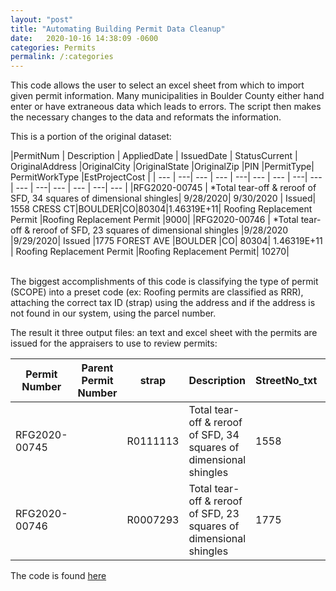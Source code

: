 ```yaml
---
layout: "post"
title: "Automating Building Permit Data Cleanup"
date:   2020-10-16 14:38:09 -0600
categories: Permits
permalink: /:categories
---
```

This code allows the user to select an excel sheet from which to import given permit information. Many municipalities in Boulder County either hand enter or have extraneous data which leads to errors. The script then makes the necessary changes to the data and reformats the information.

This is a portion of the original dataset:
<div class="table-wrapper" markdown="block">

|PermitNum |	Description |	AppliedDate |	IssuedDate |	 StatusCurrent	| OriginalAddress	|OriginalCity	|OriginalState	|OriginalZip	|PIN	|PermitType|	PermitWorkType	|EstProjectCost |
| --- |  ---| --- | --- | ---| --- | --- | ---| --- | --- | ---| --- | --- | ---| --- |
|RFG2020-00745	| 	*Total tear-off & reroof of SFD, 34 squares of dimensional shingles|	9/28/2020|	9/30/2020	|	Issued|	1558 CRESS CT|BOULDER|CO|80304|1.46319E+11|		Roofing Replacement Permit	|Roofing Replacement Permit	|9000|
|RFG2020-00746	|	*Total tear-off & reroof of SFD, 23 squares of dimensional shingles	|9/28/2020	|9/29/2020|		Issued	|1775 FOREST AVE	|BOULDER	|CO|	80304|	1.46319E+11	|	Roofing Replacement Permit	|Roofing Replacement Permit|	10270|

</div>
<br>
The biggest accomplishments of this code is classifying the type of permit (SCOPE) into a preset code (ex: Roofing permits are classified as RRR), attaching the correct tax ID (strap) using the address and if the address is not found in our system, using the parcel number.

The result it three output files: an text and excel sheet with the permits are issued for the appraisers to use to review permits:
<div class="table-wrapper" markdown="block">

|Permit Number|	Parent Permit Number|	strap|	Description|	StreetNo_txt|	StreetDir|	StreetName|	StreetType|	Unit|	Value Total|	Issued Date|	Finaled Date|	Work Class|	SCOPE|	map_id|	nh_cd|	dor_cd|
| --- | --- | ---| --- | --- | ---| --- | --- | ---| --- | --- | ---| --- | --- | ---| --- |--- |
|RFG2020-00745| |		R0111113	|Total tear-off & reroof of SFD, 34 squares of dimensional shingles |	1558	|| 	CRESS	|CT	||	9000	|2020-09-30 00:00:00|	|	Roofing Replacement Permit	|RRR	|	|120|	RES|
|RFG2020-00746	||	R0007293	|Total tear-off & reroof of SFD, 23 squares of dimensional shingles| 	1775	|| 	FOREST|	AVE||		10270|	2020-09-29 00:00:00	|	|Roofing Replacement Permit|	RRR	|	|115	|RES|

</div>
The code is found <a href="https://github.com/tkravits/Building-Permit-Automation">here</a>
